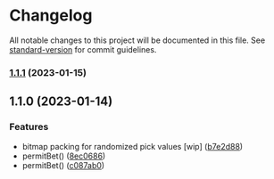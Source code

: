 # Changelog

All notable changes to this project will be documented in this file. See [standard-version](https://github.com/conventional-changelog/standard-version) for commit guidelines.

### [1.1.1](https://github.com/DegenFighter/contracts/compare/v1.1.0...v1.1.1) (2023-01-15)

## 1.1.0 (2023-01-14)


### Features

* bitmap packing for randomized pick values [wip] ([b7e2d88](https://github.com/DegenFighter/contracts/commit/b7e2d88cc4c2fadc0958716e09e791ddffd70d71))
* permitBet() ([8ec0686](https://github.com/DegenFighter/contracts/commit/8ec068669c621129bdcf7532754a6ed3d5c5e066))
* permitBet() ([c087ab0](https://github.com/DegenFighter/contracts/commit/c087ab0c8e7206b3c0fdb1e3c9f7787738f216c3))
